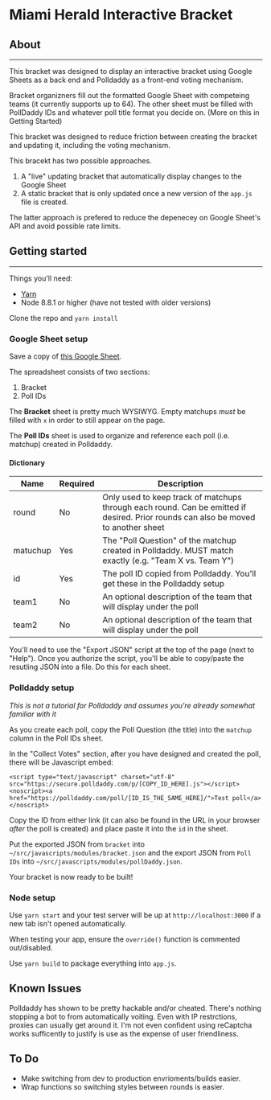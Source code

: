 # Miami Herald Interactive Bracket
## About
---
This bracket was designed to display an interactive bracket using Google Sheets as a back end and Polldaddy as a front-end voting mechanism.

Bracket organizners fill out the formatted Google Sheet with competeing teams (it currently supports up to 64). The other sheet must be filled with PollDaddy IDs and whatever poll title format you decide on. (More on this in Getting Started)

This bracket was designed to reduce friction between creating the bracket and updating it, including the voting mechanism.

This bracekt has two possible approaches.
1. A "live" updating bracket that automatically display changes to the Google Sheet
2. A static bracket that is only updated once a new version of the `app.js` file is created.

The latter approach is prefered to reduce the depenecey on Google Sheet's API and avoid possible rate limits.

## Getting started
---

Things you'll need:
* [Yarn](https://yarnpkg.com/en/)
* Node 8.8.1 or higher (have not tested with older versions)

Clone the repo and `yarn install`

### Google Sheet setup

Save a copy of [this Google Sheet](https://docs.google.com/spreadsheets/d/1zq7VnvSTw70U7wjvyYaGP20dw22dlvsYcVTA4WEGZE8/edit?usp=sharing).

The spreadsheet consists of two sections:
1. Bracket
2. Poll IDs

The **Bracket** sheet is pretty much WYSIWYG. Empty matchups *must* be filled with `x` in order to still appear on the page.

The **Poll IDs** sheet is used to organize and reference each poll (i.e. matchup) created in Polldaddy.
#### Dictionary

| Name | Required | Description |
| --- | --- | --- |
| round | No | Only used to keep track of matchups through each round. Can be emitted if desired. Prior rounds can also be moved to another sheet
| matuchup | Yes | The "Poll Question" of the matchup created in Polldaddy. MUST match exactly (e.g. "Team X vs. Team Y") 
| id | Yes | The poll ID copied from Polldaddy. You'll get these in the Polldaddy setup
| team1 | No | An optional description of the team that will display under the poll
| team2 | No | An optional description of the team that will display under the poll

You'll need to use the "Export JSON" script at the top of the page (next to "Help"). Once you authorize the script, you'll be able to copy/paste the resutling JSON into a file. Do this for each sheet.

### Polldaddy setup

*This is not a tutorial for Polldaddy and assumes you're already somewhat familiar with it*

As you create each poll, copy the Poll Question (the title) into the `matchup` column in the Poll IDs sheet.

In the "Collect Votes" section, after you have designed and created the poll, there will be Javascript embed:

```
<script type="text/javascript" charset="utf-8" src="https://secure.polldaddy.com/p/[COPY_ID_HERE].js"></script>
<noscript><a href="https://polldaddy.com/poll/[ID_IS_THE_SAME_HERE]/">Test poll</a></noscript>
```

Copy the ID from either link (it can also be found in the URL in your browser *after* the poll is created) and place paste it into the `id` in the sheet.

Put the exported JSON from `bracket` into `~/src/javascripts/modules/bracket.json` and the export JSON from `Poll IDs` into `~/src/javascripts/modules/pollDaddy.json`.

Your bracket is now ready to be built!

### Node setup

Use `yarn start` and your test server will be up at `http://localhost:3000` if a new tab isn't opened automatically.

When testing your app, ensure the `override()` function is commented out/disabled.

Use `yarn build` to package everything into `app.js`.

## Known Issues

Polldaddy has shown to be pretty hackable and/or cheated. There's nothing stopping a bot to from automatically voiting. Even with IP restrctions, proxies can usually get around it. I'm not even confident using reCaptcha works sufficently to justify is use as the expense of user friendliness.

## To Do

* Make switching from dev to production envrioments/builds easier.
* Wrap functions so switching styles between rounds is easier.
